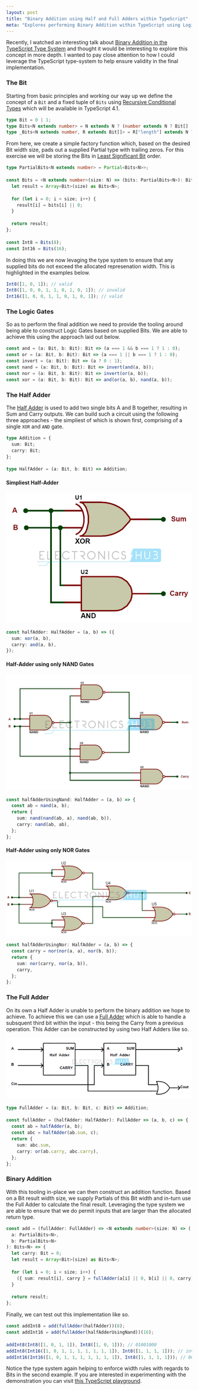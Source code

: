 ```yaml
---
layout: post
title: "Binary Addition using Half and Full Adders within TypeScript"
meta: "Explores performing Binary Addition within TypeScript using Logic Gates and Half/Full Adders"
---
```


Recently, I watched an interesting talk about [Binary Addition in the TypeScript Type System](https://www.youtube.com/watch?v=7lyb22x9tcM) and thought it would be interesting to explore this concept in more depth.
I wanted to pay close attention to how I could leverage the TypeScript type-system to help ensure validity in the final implementation.

<!--more-->

### The Bit

Starting from basic principles and working our way up we define the concept of a `Bit` and a fixed tuple of `Bits` using [Recursive Conditional Types](https://devblogs.microsoft.com/typescript/announcing-typescript-4-1-beta/#recursive-conditional-types) which will be available in TypeScript 4.1.

```typescript
type Bit = 0 | 1;
type Bits<N extends number> = N extends N ? (number extends N ? Bit[] : _Bits<N, []>) : never;
type _Bits<N extends number, R extends Bit[]> = R["length"] extends N ? R : _Bits<N, [Bit, ...R]>;
```

From here, we create a simple factory function which, based on the desired Bit width size, pads out a supplied Partial type with trailing zeros.
For this exercise we will be storing the Bits in [Least Significant Bit](https://en.wikipedia.org/wiki/Bit_numbering#Least_significant_bit) order.

```typescript
type PartialBits<N extends number> = Partial<Bits<N>>;

const Bits = <N extends number>(size: N) => (bits: PartialBits<N>): Bits<N> => {
  let result = Array<Bit>(size) as Bits<N>;

  for (let i = 0; i < size; i++) {
    result[i] = bits[i] || 0;
  }

  return result;
};

const Int8 = Bits(8);
const Int16 = Bits(16);
```

In doing this we are now levaging the type system to ensure that any supplied bits do not exceed the allocated represenation width.
This is highlighted in the examples below.

```typescript
Int8([1, 0, 1]); // valid
Int8([1, 0, 0, 1, 1, 0, 1, 0, 1]); // invalid
Int16([1, 0, 0, 1, 1, 0, 1, 0, 1]); // valid
```

### The Logic Gates

So as to perform the final addition we need to provide the tooling around being able to construct Logic Gates based on supplied Bits.
We are able to achieve this using the approach laid out below.

```typescript
const and = (a: Bit, b: Bit): Bit => (a === 1 && b === 1 ? 1 : 0);
const or = (a: Bit, b: Bit): Bit => (a === 1 || b === 1 ? 1 : 0);
const invert = (a: Bit): Bit => (a ? 0 : 1);
const nand = (a: Bit, b: Bit): Bit => invert(and(a, b));
const nor = (a: Bit, b: Bit): Bit => invert(or(a, b));
const xor = (a: Bit, b: Bit): Bit => and(or(a, b), nand(a, b));
```

### The Half Adder

The [Half Adder](<https://en.wikipedia.org/wiki/Adder_(electronics)#Half_adder>) is used to add two single bits A and B together, resulting in Sum and Carry outputs.
We can build such a circuit using the following three approaches - the simpliest of which is shown first, comprising of a single `XOR` and `AND` gate.

```typescript
type Addition = {
  sum: Bit;
  carry: Bit;
};

type HalfAdder = (a: Bit, b: Bit) => Addition;
```

#### Simpliest Half-Adder

[![Simpliest Half-Adder](/uploads/binary-addition-using-half-and-full-adders-within-typescript/half-adder.jpg)](https://www.electronicshub.org/half-adder-and-full-adder-circuits/#Half_Adder)

```typescript
const halfAdder: HalfAdder = (a, b) => ({
  sum: xor(a, b),
  carry: and(a, b),
});
```

#### Half-Adder using only NAND Gates

[![Half-Adder using only NAND Gates](/uploads/binary-addition-using-half-and-full-adders-within-typescript/half-adder-nand.jpg)](https://www.electronicshub.org/half-adder-and-full-adder-circuits/#Half_Adder_using_NAND_Gates)

```typescript
const halfAdderUsingNand: HalfAdder = (a, b) => {
  const ab = nand(a, b);
  return {
    sum: nand(nand(ab, a), nand(ab, b)),
    carry: nand(ab, ab),
  };
};
```

#### Half-Adder using only NOR Gates

[![Half-Adder using only NOR Gates](/uploads/binary-addition-using-half-and-full-adders-within-typescript/half-adder-nor.jpg)](https://www.electronicshub.org/half-adder-and-full-adder-circuits/#Half_Adder_using_NOR_Gates)

```typescript
const halfAdderUsingNor: HalfAdder = (a, b) => {
  const carry = nor(nor(a, a), nor(b, b));
  return {
    sum: nor(carry, nor(a, b)),
    carry,
  };
};
```

### The Full Adder

On its own a Half Adder is unable to perform the binary addition we hope to achieve.
To achieve this we can use a [Full Adder](<https://en.wikipedia.org/wiki/Adder_(electronics)#Full_adder>) which is able to handle a subsquent third bit within the input - this being the Carry from a previous operation.
This Adder can be constructed by using two Half Adders like so.

[![The Full Adder](/uploads/binary-addition-using-half-and-full-adders-within-typescript/full-adder.jpg)](https://www.electronicshub.org/half-adder-and-full-adder-circuits/#Full_Adder)

```typescript
type FullAdder = (a: Bit, b: Bit, c: Bit) => Addition;

const fullAdder = (halfAdder: HalfAdder): FullAdder => (a, b, c) => {
  const ab = halfAdder(a, b);
  const abc = halfAdder(ab.sum, c);
  return {
    sum: abc.sum,
    carry: or(ab.carry, abc.carry),
  };
};
```

### Binary Addition

With this tooling in-place we can then construct an addition function.
Based on a Bit result width size, we supply Partials of this Bit width and in-turn use the Full Adder to calculate the final result.
Leveraging the type system we are able to ensure that we do permit inputs that are larger than the allocated return type.

```typescript
const add = (fullAdder: FullAdder) => <N extends number>(size: N) => (
  a: PartialBits<N>,
  b: PartialBits<N>
): Bits<N> => {
  let carry: Bit = 0;
  let result = Array<Bit>(size) as Bits<N>;

  for (let i = 0; i < size; i++) {
    ({ sum: result[i], carry } = fullAdder(a[i] || 0, b[i] || 0, carry));
  }

  return result;
};
```

Finally, we can test out this implementation like so.

```typescript
const addInt8 = add(fullAdder(halfAdder))(8);
const addInt16 = add(fullAdder(halfAdderUsingNand))(16);

addInt8(Int8([1, 0, 1, 1]), Int8([1, 0, 1])); // 01001000
addInt8(Int16([1, 0, 1, 1, 1, 1, 1, 1, 1]), Int8([1, 1, 1, 1])); // invalid
addInt16(Int16([1, 0, 1, 1, 1, 1, 1, 1, 1]), Int8([1, 1, 1, 1])); // 0011000001000000
```

Notice the type system again helping to enforce width rules with regards to Bits in the second example.
If you are interested in experimenting with the demonstration you can visit [this TypeScript playground](https://www.typescriptlang.org/play?ts=4.1.0-beta#code/C4TwDgpgBAQglsKBeKAGKAfKBGA3AKFElgQGcAeAOSggA9gIA7AE1KkYFcBbAIwgCcAfMijU6DFm2oB+KAApOvATXpNWoqLPjAA2gF0oALigB9bRUoAaKPsEBKI+wgA3AQSLQzZKionrFfPzWAEq+amzatiLBOgBEADZMAObAABaxBuLhGrKhxl7AFtY62tYAdBXBeoLu4NAACgCG-MBwjfHmPlmS7NyBwihNLW3x5J2UgjX4+ADGAPaMpIjmIl2qPQECgnKkcABeEMaUDkjCcjxkxkOt7eP2xnfIwgDe+FBQiYj8EKQc8YgoACC-H4jRAYwQ212BwcjQi3gmBDeUAAZnN+PJPlA4CJULhsVByFBoRB8XAANTkhyvd7vb6-f46OAGFAXQpMgwYLB45EAX2mdIgwA4-EYUHpf2ABF5SPmi0QAElGMAABwicxyFV2AhypZQJXAbAANnVZDkxu1011iEaLBEckaDwQ1h4TuAdjdT3kjWQSBQ2CgADJA1AeL7-ZocI5UJbrVB0fbHSRgC63R7k16HeGo1zQ9mA7IA8YYzqFnq4IxXC1E2nPadvZH0MZsLGy4hGLbmDXk6nk+ntF6K1XgA6WA6XXZW-L2AmUA63b3tP2EIPKwIR+jx6HJ6Xp7RZ96F6Haxn6525JvGhPrB2x1ft5bCHUoIDmMwEHAFiIacTuG6CO8MzNPwID-vgMrTB4UAABLtCir7MMoc5JqUx59l6CEfgssptlAqRwQhAjGLB8TwW+SHehOmY-r8XDGPu-BbjwdiWMiQEgqBUDnvezGsbyj5xvhpGEfwACquyMEklCdsRBHkRiyFUfWP5xo0YYoLezBMZagrCqKUA-u8tHGJpCjcTw1iNCx7DmROLHIoBwGcaZamWbxfLSjh05CWRiFiRJUnorJwnyYmSkvGxuHsSBIiMJucWMfeVk3puFkPgB4pCiKYqGb+dEzox0UgCliV2axtJQEV5VQBBEFPsQABifzxCJ3aoa6PaVWmGFvlhjBeXqKLNa1c4+SJwW+QI6ZNfELWhfWTHWDMJwRYBuFqSIY3ydpGWqTwMybXJfkOjwZS0UtOmZXpOUOXlxhqTMZ3cNVjkccYl6nVVXH7WURX2e8tUDTab72kNs3jVAM1zX5K2EmI6z+H0Ww7PshyiLDcjIkm1wjHc1UdTjtwIoI+DLoUVADKtHxCpVTl1mgGVYhK-wiMCoLgtoUKo7C8Lk4iAqogmchYjiKB4gSRIkmSlLUrdcjPHdmUMrozJLU5NUiGD0MCA6HKYNyLp67mqBqxxO58gL3zXUrkqeVa61vgaaooI0b5yFrIlyFtMN2JqU56q7zAGsaIiB+7w3bd7AjiRWUmdpO5pGgJZZzIkv2JM0cj+6nEBlPEcxJA6jvKiqchO3IOjYNYJs4NY2B6NZ5eV9XdcN+buo53nBdF0HyrGmXfdGhXVdoHXY+1xPI9Tw31hN1P4-15OlpAA).
